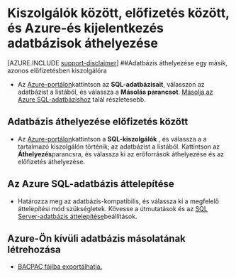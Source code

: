 <properties
    pageTitle="Kiszolgálók között, előfizetés között, és Azure-és kijelentkezés adatbázisok áthelyezése."
    description="A rövid lépéseket követve másolása, áthelyezése és adatok és az adatbázisokkal az Azure SQL-adatbázis áttelepítése."
    services="sql-database"
    documentationCenter=""
    authors="v-shysun"
    manager="felixwu"
    editor=""/>

<tags
    ms.service="sql-database"
    ms.workload="data-management"
    ms.tgt_pltfrm="na"
    ms.devlang="na"
    ms.topic="article"
    ms.date="09/13/2016"
    ms.author="v-shysun"/>

# <a name="move-databases-between-servers-between-subscriptions-and-in-and-out-of-azure"></a>Kiszolgálók között, előfizetés között, és Azure-és kijelentkezés adatbázisok áthelyezése

[AZURE.INCLUDE [support-disclaimer](../../includes/support-disclaimer.md)]
##<a name="to-move-a-database-to-a-different-server-in-the-same-subscription"></a>Adatbázis áthelyezése egy másik, azonos előfizetésben kiszolgálóra
- Az [Azure-portálon](https://portal.azure.com)kattintson az **SQL-adatbázisait**, válasszon az adatbázist a listából, és válassza a **Másolás parancsot**. [Másolja az Azure SQL-adatbázishoz](sql-database-copy.md) talál részletesebb.

## <a name="to-move-a-database-between-subscriptions"></a>Adatbázis áthelyezése előfizetés között
- Az [Azure-portálon](https://portal.azure.com)kattintson a **SQL-kiszolgálók** , és válassza a a tartalmazó kiszolgálón történik; az adatbázist a listából. Kattintson az **Áthelyezés**parancsra, és válassza ki az erőforrások áthelyezése és az előfizetés áthelyezése.

## <a name="to-migrate-a-sql-database-into-azure"></a>Az Azure SQL-adatbázis áttelepítése
- Határozza meg az adatbázis-kompatibilis, és válassza ki a megfelelő áttelepítési mód szükségletek. Kövesse a útmutatások és az [SQL Server-adatbázis áttelepítése](sql-database-cloud-migrate.md)beállítások.

## <a name="to-create-a-copy-of-a-database-for-use-outside-of-azure"></a>Azure-Ön kívüli adatbázis másolatának létrehozása
- [BACPAC fájlba exportálhatja.](sql-database-export.md)
